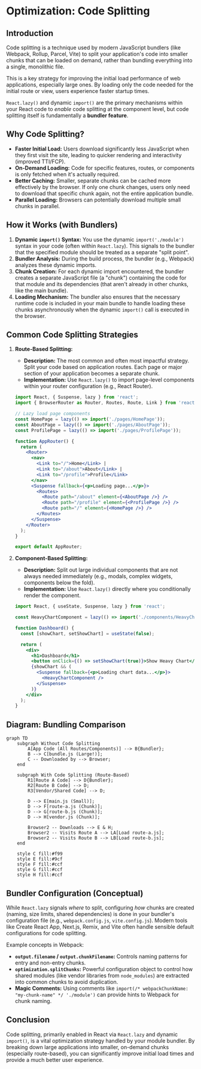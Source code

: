 # Optimization: Code Splitting

## Introduction

Code splitting is a technique used by modern JavaScript bundlers (like Webpack, Rollup, Parcel, Vite) to split your application's code into smaller chunks that can be loaded on demand, rather than bundling everything into a single, monolithic file.

This is a key strategy for improving the initial load performance of web applications, especially large ones. By loading only the code needed for the initial route or view, users experience faster startup times.

`React.lazy()` and dynamic `import()` are the primary mechanisms within your React code to *enable* code splitting at the component level, but code splitting itself is fundamentally a **bundler feature**.

## Why Code Splitting?

- **Faster Initial Load:** Users download significantly less JavaScript when they first visit the site, leading to quicker rendering and interactivity (improved TTI/FCP).
- **On-Demand Loading:** Code for specific features, routes, or components is only fetched when it's actually required.
- **Better Caching:** Smaller, separate chunks can be cached more effectively by the browser. If only one chunk changes, users only need to download that specific chunk again, not the entire application bundle.
- **Parallel Loading:** Browsers can potentially download multiple small chunks in parallel.

## How it Works (with Bundlers)

1.  **Dynamic `import()` Syntax:** You use the dynamic `import('./module')` syntax in your code (often within `React.lazy`). This signals to the bundler that the specified module should be treated as a separate "split point".
2.  **Bundler Analysis:** During the build process, the bundler (e.g., Webpack) analyzes these dynamic imports.
3.  **Chunk Creation:** For each dynamic import encountered, the bundler creates a separate JavaScript file (a "chunk") containing the code for that module and its dependencies (that aren't already in other chunks, like the main bundle).
4.  **Loading Mechanism:** The bundler also ensures that the necessary runtime code is included in your main bundle to handle loading these chunks asynchronously when the dynamic `import()` call is executed in the browser.

## Common Code Splitting Strategies

1.  **Route-Based Splitting:**
    - **Description:** The most common and often most impactful strategy. Split your code based on application routes. Each page or major section of your application becomes a separate chunk.
    - **Implementation:** Use `React.lazy()` to import page-level components within your router configuration (e.g., React Router).

    ```jsx
    import React, { Suspense, lazy } from 'react';
    import { BrowserRouter as Router, Routes, Route, Link } from 'react-router-dom';

    // Lazy load page components
    const HomePage = lazy(() => import('./pages/HomePage'));
    const AboutPage = lazy(() => import('./pages/AboutPage'));
    const ProfilePage = lazy(() => import('./pages/ProfilePage'));

    function AppRouter() {
      return (
        <Router>
          <nav>
            <Link to="/">Home</Link> | 
            <Link to="/about">About</Link> | 
            <Link to="/profile">Profile</Link>
          </nav>
          <Suspense fallback={<p>Loading page...</p>}>
            <Routes>
              <Route path="/about" element={<AboutPage />} />
              <Route path="/profile" element={<ProfilePage />} />
              <Route path="/" element={<HomePage />} />
            </Routes>
          </Suspense>
        </Router>
      );
    }
    
    export default AppRouter;
    ```

2.  **Component-Based Splitting:**
    - **Description:** Split out large individual components that are not always needed immediately (e.g., modals, complex widgets, components below the fold).
    - **Implementation:** Use `React.lazy()` directly where you conditionally render the component.

    ```jsx
    import React, { useState, Suspense, lazy } from 'react';

    const HeavyChartComponent = lazy(() => import('./components/HeavyChartComponent'));

    function Dashboard() {
      const [showChart, setShowChart] = useState(false);

      return (
        <div>
          <h1>Dashboard</h1>
          <button onClick={() => setShowChart(true)}>Show Heavy Chart</button>
          {showChart && (
            <Suspense fallback={<p>Loading chart data...</p>}>
              <HeavyChartComponent />
            </Suspense>
          )}
        </div>
      );
    }
    ```

## Diagram: Bundling Comparison

```mermaid
graph TD
    subgraph Without Code Splitting
        A[App Code (All Routes/Components)] --> B{Bundler};
        B --> C[bundle.js (Large!)];
        C -- Downloaded by --> Browser;
    end

    subgraph With Code Splitting (Route-Based)
        R1[Route A Code] --> D{Bundler};
        R2[Route B Code] --> D;
        R3[Vendor/Shared Code] --> D;
        
        D --> E[main.js (Small)];
        D --> F[route-a.js (Chunk)];
        D --> G[route-b.js (Chunk)];
        D --> H[vendor.js (Chunk)];

        Browser2 -- Downloads --> E & H;
        Browser2 -- Visits Route A --> LA[Load route-a.js];
        Browser2 -- Visits Route B --> LB[Load route-b.js];
    end
    
    style C fill:#f99
    style E fill:#9cf
    style F fill:#ccf
    style G fill:#ccf
    style H fill:#ccf
```

## Bundler Configuration (Conceptual)

While `React.lazy` signals *where* to split, configuring *how* chunks are created (naming, size limits, shared dependencies) is done in your bundler's configuration file (e.g., `webpack.config.js`, `vite.config.js`). Modern tools like Create React App, Next.js, Remix, and Vite often handle sensible default configurations for code splitting.

Example concepts in Webpack:
- **`output.filename` / `output.chunkFilename`:** Controls naming patterns for entry and non-entry chunks.
- **`optimization.splitChunks`:** Powerful configuration object to control how shared modules (like vendor libraries from `node_modules`) are extracted into common chunks to avoid duplication.
- **Magic Comments:** Using comments like `import(/* webpackChunkName: "my-chunk-name" */ './module')` can provide hints to Webpack for chunk naming.

## Conclusion

Code splitting, primarily enabled in React via `React.lazy` and dynamic `import()`, is a vital optimization strategy handled by your module bundler. By breaking down large applications into smaller, on-demand chunks (especially route-based), you can significantly improve initial load times and provide a much better user experience. 